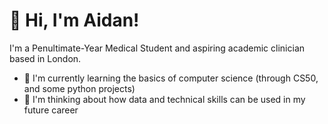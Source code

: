 # 👋 Hi, I'm Aidan!
I'm a Penultimate-Year Medical Student and aspiring academic clinician based in London.

- 🧠 I'm currently learning the basics of computer science (through CS50, and some python projects)
- 💭 I'm thinking about how data and technical skills can be used in my future career

<!--
**aidanbeaumont/aidanbeaumont** is a ✨ _special_ ✨ repository because its `README.md` (this file) appears on your GitHub profile.

Here are some ideas to get you started:

- 🔭 I’m currently working on ...
- 🌱 I’m currently learning ...
- 👯 I’m looking to collaborate on ...
- 🤔 I’m looking for help with ...
- 💬 Ask me about ...
- 📫 How to reach me: ...
- 😄 Pronouns: ...
- ⚡ Fun fact: ...
-->
